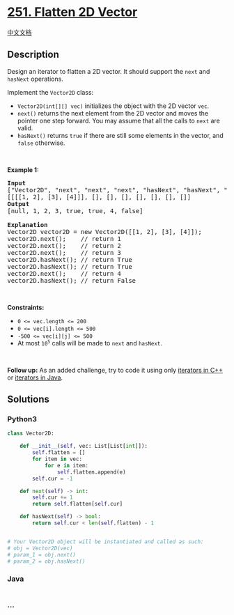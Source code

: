# [251. Flatten 2D Vector](https://leetcode.com/problems/flatten-2d-vector)

[中文文档](/solution/0200-0299/0251.Flatten%202D%20Vector/README.md)

## Description

<p>Design an iterator to flatten a 2D vector. It should support the <code>next</code> and <code>hasNext</code> operations.</p>

<p>Implement the <code>Vector2D</code> class:</p>

<ul>
	<li><code>Vector2D(int[][] vec)</code> initializes the object with the 2D vector <code>vec</code>.</li>
	<li><code>next()</code> returns the next element from the 2D vector and moves the pointer one step forward. You may assume that all the calls to <code>next</code> are valid.</li>
	<li><code>hasNext()</code> returns <code>true</code> if there are still some elements in the vector, and <code>false</code> otherwise.</li>
</ul>

<p>&nbsp;</p>
<p><strong>Example 1:</strong></p>

<pre>
<strong>Input</strong>
[&quot;Vector2D&quot;, &quot;next&quot;, &quot;next&quot;, &quot;next&quot;, &quot;hasNext&quot;, &quot;hasNext&quot;, &quot;next&quot;, &quot;hasNext&quot;]
[[[[1, 2], [3], [4]]], [], [], [], [], [], [], []]
<strong>Output</strong>
[null, 1, 2, 3, true, true, 4, false]

<strong>Explanation</strong>
Vector2D vector2D = new Vector2D([[1, 2], [3], [4]]);
vector2D.next();    // return 1
vector2D.next();    // return 2
vector2D.next();    // return 3
vector2D.hasNext(); // return True
vector2D.hasNext(); // return True
vector2D.next();    // return 4
vector2D.hasNext(); // return False
</pre>

<p>&nbsp;</p>
<p><strong>Constraints:</strong></p>

<ul>
	<li><code>0 &lt;= vec.length &lt;= 200</code></li>
	<li><code>0 &lt;= vec[i].length &lt;= 500</code></li>
	<li><code>-500 &lt;= vec[i][j] &lt;= 500</code></li>
	<li>At most <code>10<sup>5</sup></code> calls will be made to <code>next</code> and <code>hasNext</code>.</li>
</ul>

<p>&nbsp;</p>
<p><strong>Follow up:</strong> As an added challenge, try to code it using only <a href="http://www.cplusplus.com/reference/iterator/iterator/" target="_blank">iterators in C++</a> or <a href="http://docs.oracle.com/javase/7/docs/api/java/util/Iterator.html" target="_blank">iterators in Java</a>.</p>

## Solutions

<!-- tabs:start -->

### **Python3**

```python
class Vector2D:

    def __init__(self, vec: List[List[int]]):
        self.flatten = []
        for item in vec:
            for e in item:
                self.flatten.append(e)
        self.cur = -1

    def next(self) -> int:
        self.cur += 1
        return self.flatten[self.cur]

    def hasNext(self) -> bool:
        return self.cur < len(self.flatten) - 1


# Your Vector2D object will be instantiated and called as such:
# obj = Vector2D(vec)
# param_1 = obj.next()
# param_2 = obj.hasNext()
```

### **Java**

```java

```

### **...**

```

```

<!-- tabs:end -->
